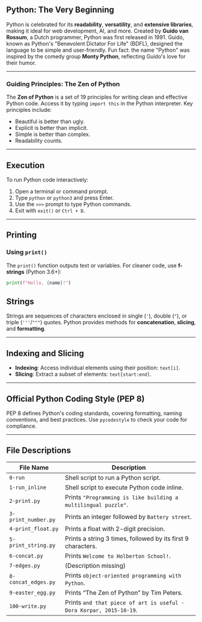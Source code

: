 ## Python: The Very Beginning

Python is celebrated for its **readability**, **versatility**, and **extensive libraries**, making it ideal for web development, AI, and more. Created by **Guido van Rossum**, a Dutch programmer, Python was first released in 1991. Guido, known as Python's "Benevolent Dictator For Life" (BDFL), designed the language to be simple and user-friendly. Fun fact: the name "Python" was inspired by the comedy group **Monty Python**, reflecting Guido's love for their humor.

---

### Guiding Principles: The Zen of Python
The **Zen of Python** is a set of 19 principles for writing clean and effective Python code. Access it by typing `import this` in the Python interpreter. Key principles include:
- Beautiful is better than ugly.
- Explicit is better than implicit.
- Simple is better than complex.
- Readability counts.

---

## Execution
To run Python code interactively:
1. Open a terminal or command prompt.
2. Type `python` or `python3` and press Enter.
3. Use the `>>>` prompt to type Python commands.
4. Exit with `exit()` or `Ctrl + D`.

---

## Printing
### Using `print()`
The `print()` function outputs text or variables. For cleaner code, use **f-strings** (Python 3.6+):
```python
print(f"Hello, {name}!")
```
## Strings
Strings are sequences of characters enclosed in single (`'`), double (`"`), or triple (`'''`/`"""`) quotes. Python provides methods for **concatenation**, **slicing**, and **formatting**.

---

## Indexing and Slicing
- **Indexing**: Access individual elements using their position: `text[i]`.
- **Slicing**: Extract a subset of elements: `text[start:end]`.

---

## Official Python Coding Style (PEP 8)
PEP 8 defines Python's coding standards, covering formatting, naming conventions, and best practices. Use `pycodestyle` to check your code for compliance.

---

## File Descriptions

| **File Name**           | **Description**                                                                 |
|-------------------------|---------------------------------------------------------------------------------|
| `0-run`                 | Shell script to run a Python script.                                            |
| `1-run_inline`          | Shell script to execute Python code inline.                                     |
| `2-print.py`            | Prints `"Programming is like building a multilingual puzzle"`.                 |
| `3-print_number.py`     | Prints an integer followed by `Battery street`.                                 |
| `4-print_float.py`      | Prints a float with 2-digit precision.                                          |
| `5-print_string.py`     | Prints a string 3 times, followed by its first 9 characters.                    |
| `6-concat.py`           | Prints `Welcome to Holberton School!`.                                          |
| `7-edges.py`            | (Description missing)                                                          |
| `8-concat_edges.py`     | Prints `object-oriented programming with Python`.                               |
| `9-easter_egg.py`       | Prints “The Zen of Python” by Tim Peters.                                       |
| `100-write.py`          | Prints `and that piece of art is useful - Dora Korpar, 2015-10-19`.             |
